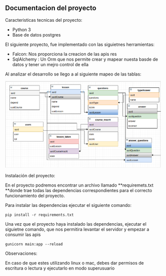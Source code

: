 ## Documentacion del proyecto

Caracteristicas tecnicas del proyecto:

* Python 3
* Base de datos postgres

El siguiente proyecto, fue implementado con las siguietnes herramientas:

* Falcon: Nos proporciona la creacion de las apis res
* SqlAlchemy : Un Orm que nos permite crear y mapear nuesta basde de datos y tener un mejro control de ella

Al analizar el desarrollo se llego a al siguiente mapeo de las tablas:

![](/img/diagrama.png)

Instalación del proyecto:

En el proyecto podremos encontrar un archivo llamado **requiremets.txt **donde trae todas las dependencias correspondientes para el correcto funcionamiento del proyecto.

Para instalar las dependencias ejecutar el siguiente comando:

```
pip install -r requirements.txt
```

Una vez que el proyecto haya instalado las dependencias, ejecutar el siguietne comando, que nos permitira levantar el servidor y empezar a consumir las apis

```
gunicorn main:app --reload
```

Observaciones:

En caso de que estes utilizando linux o mac, debes dar permisos de escritura o lectura y ejecutarlo en modo superusuario


